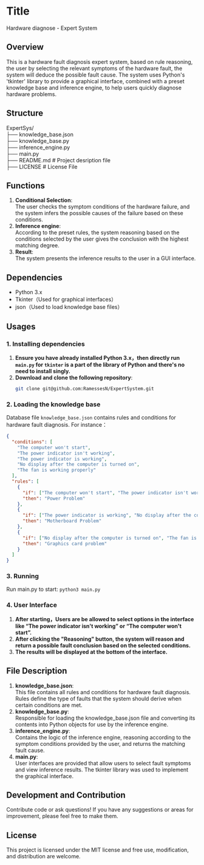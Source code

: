 # Title
Hardware diagnose - Expert System

## Overview
This is a hardware fault diagnosis expert system, based on rule reasoning, the user by 
selecting the relevant symptoms of the hardware fault, the system will deduce the possible 
fault cause. The system uses Python's 'tkinter' library to provide a graphical interface, 
combined with a preset knowledge base and inference engine, to help users quickly diagnose 
hardware problems.

## Structure
ExpertSys/  
├── knowledge_base.json  
├── knowledge_base.py  
├── inference_engine.py  
├── main.py  
├── README.md            # Project desription file  
├── LICENSE              # License File

## Functions
1. **Conditional Selection**:   
The user checks the symptom conditions of the hardware failure, and the system infers the 
possible causes of the failure based on these conditions.
2. **Inference engine**:  
According to the preset rules, the system reasoning based on the conditions selected by the 
user gives the conclusion with the highest matching degree.
3. **Result**:  
The system presents the inference results to the user in a GUI interface.

## Dependencies
- Python 3.x
- Tkinter（Used for graphical interfaces）
- json（Used to load knowledge base files）

## Usages
### 1. Installing dependencies
1. **Ensure you have already installed Python 3.x，then directly run `main.py` for `tkinter` 
is a part of the library of Python and there's no need to install singly.**
2. **Download and clone the following repository**:  
   ```bash
   git clone git@github.com:RamessesN/ExpertSystem.git
   ```

### 2. Loading the knowledge base
Database file `knowledge_base.json` contains rules and conditions for hardware fault diagnosis.
For instance：
```json
{
  "conditions": [
    "The computer won't start",
    "The power indicator isn't working",
    "The power indicator is working",
    "No display after the computer is turned on",
    "The fan is working properly"
  ],
  "rules": [
    {
      "if": ["The computer won't start", "The power indicator isn't working"],
      "then": "Power Problem"
    },
    {
      "if": ["The power indicator is working", "No display after the computer is turned on"],
      "then": "Motherboard Problem"
    },
    {
      "if": ["No display after the computer is turned on", "The fan is working properly"],
      "then": "Graphics card problem"
    }
  ]
}
```

### 3. Running
Run main.py to start: ```python3 main.py```

### 4. User Interface
1. **After starting，Users are be allowed to select options in the interface like “The power 
indicator isn't working” or “The computer won't start”.**
2. **After clicking the "Reasoning" button, the system will reason and return a possible fault 
conclusion based on the selected conditions.**
3. **The results will be displayed at the bottom of the interface.**

## File Description
1. **knowledge_base.json**:  
This file contains all rules and conditions for hardware fault diagnosis. Rules define the type 
of faults that the system should derive when certain conditions are met.
2. **knowledge_base.py**:  
Responsible for loading the knowledge_base.json file and converting its contents into Python 
objects for use by the inference engine.
3. **inference_engine.py**:  
Contains the logic of the inference engine, reasoning according to the symptom conditions provided 
by the user, and returns the matching fault cause.
4. **main.py**:  
User interfaces are provided that allow users to select fault symptoms and view inference results. 
The tkinter library was used to implement the graphical interface.

## Development and Contribution
Contribute code or ask questions! If you have any suggestions or areas for improvement, please feel 
free to make them.

## License
This project is licensed under the MIT license and free use, modification, and distribution are 
welcome.